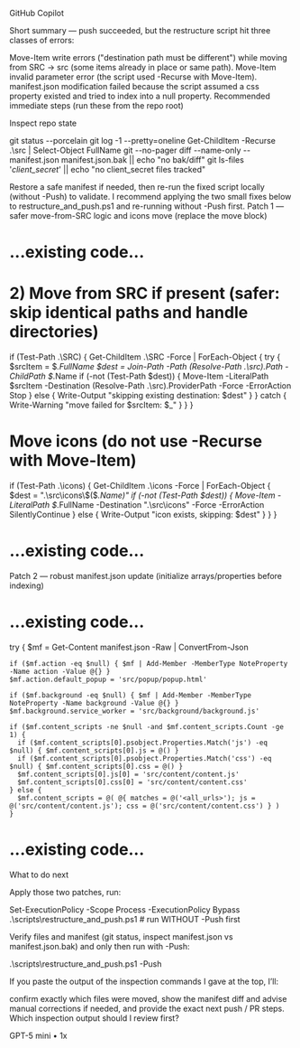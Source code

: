 GitHub Copilot

Short summary — push succeeded, but the restructure script hit three classes of errors:

Move-Item write errors ("destination path must be different") while moving from SRC -> src (some items already in place or same path).
Move-Item invalid parameter error (the script used -Recurse with Move-Item).
manifest.json modification failed because the script assumed a css property existed and tried to index into a null property.
Recommended immediate steps (run these from the repo root)

Inspect repo state

git status --porcelain
git log -1 --pretty=oneline
Get-ChildItem -Recurse .\src | Select-Object FullName
git --no-pager diff --name-only -- manifest.json manifest.json.bak || echo "no bak/diff"
git ls-files '*client_secret*' || echo "no client_secret files tracked"


Restore a safe manifest if needed, then re-run the fixed script locally (without -Push) to validate. I recommend applying the two small fixes below to restructure_and_push.ps1 and re-running without -Push first.
Patch 1 — safer move-from-SRC logic and icons move (replace the move block)

# ...existing code...
# 2) Move from SRC if present (safer: skip identical paths and handle directories)
if (Test-Path .\SRC) {
  Get-ChildItem .\SRC -Force | ForEach-Object {
    try {
      $srcItem = $_.FullName
      $dest = Join-Path -Path (Resolve-Path .\src).Path -ChildPath $_.Name
      if (-not (Test-Path $dest)) {
        Move-Item -LiteralPath $srcItem -Destination (Resolve-Path .\src).ProviderPath -Force -ErrorAction Stop
      } else {
        Write-Output "skipping existing destination: $dest"
      }
    } catch {
      Write-Warning "move failed for $srcItem: $_"
    }
  }
}
# Move icons (do not use -Recurse with Move-Item)
if (Test-Path .\icons) {
  Get-ChildItem .\icons -Force | ForEach-Object {
    $dest = ".\src\icons\$($_.Name)"
    if (-not (Test-Path $dest)) {
      Move-Item -LiteralPath $_.FullName -Destination ".\src\icons" -Force -ErrorAction SilentlyContinue
    } else {
      Write-Output "icon exists, skipping: $dest"
    }
  }
}
# ...existing code...



Patch 2 — robust manifest.json update (initialize arrays/properties before indexing)


# ...existing code...
  try {
    $mf = Get-Content manifest.json -Raw | ConvertFrom-Json

    if ($mf.action -eq $null) { $mf | Add-Member -MemberType NoteProperty -Name action -Value @{} }
    $mf.action.default_popup = 'src/popup/popup.html'

    if ($mf.background -eq $null) { $mf | Add-Member -MemberType NoteProperty -Name background -Value @{} }
    $mf.background.service_worker = 'src/background/background.js'

    if ($mf.content_scripts -ne $null -and $mf.content_scripts.Count -ge 1) {
      if ($mf.content_scripts[0].psobject.Properties.Match('js') -eq $null) { $mf.content_scripts[0].js = @() }
      if ($mf.content_scripts[0].psobject.Properties.Match('css') -eq $null) { $mf.content_scripts[0].css = @() }
      $mf.content_scripts[0].js[0] = 'src/content/content.js'
      $mf.content_scripts[0].css[0] = 'src/content/content.css'
    } else {
      $mf.content_scripts = @( @{ matches = @('<all_urls>'); js = @('src/content/content.js'); css = @('src/content/content.css') } )
    }
# ...existing code...


What to do next

Apply those two patches, run:

Set-ExecutionPolicy -Scope Process -ExecutionPolicy Bypass
.\scripts\restructure_and_push.ps1    # run WITHOUT -Push first


Verify files and manifest (git status, inspect manifest.json vs manifest.json.bak) and only then run with -Push:

.\scripts\restructure_and_push.ps1 -Push


If you paste the output of the inspection commands I gave at the top, I’ll:

confirm exactly which files were moved,
show the manifest diff and advise manual corrections if needed,
and provide the exact next push / PR steps.
Which inspection output should I review first?

GPT-5 mini • 1x